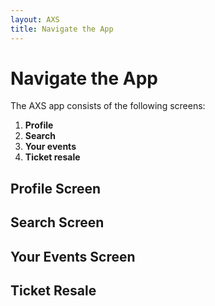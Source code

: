```yaml
---
layout: AXS
title: Navigate the App
---
```

# Navigate the App

The AXS app consists of the following screens:
1. **Profile**
2. **Search**
3. **Your events**
4. **Ticket resale**

## Profile Screen

## Search Screen

## Your Events Screen

## Ticket Resale